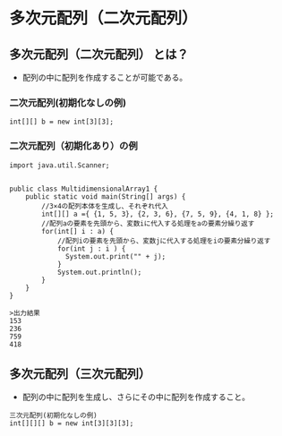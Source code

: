 # 多次元配列（二次元配列）  
## 多次元配列（二次元配列）  とは？  
* 配列の中に配列を作成することが可能である。 
### 二次元配列(初期化なしの例)  
```
int[][] b = new int[3][3]; 
```
### 二次元配列（初期化あり）の例
```
import java.util.Scanner;


public class MultidimensionalArray1 {
    public static void main(String[] args) {
        //3×4の配列本体を生成し、それぞれ代入
        int[][] a ={ {1, 5, 3}, {2, 3, 6}, {7, 5, 9}, {4, 1, 8} };
        //配列aの要素を先頭から、変数iに代入する処理をaの要素分繰り返す
        for(int[] i : a) {
            //配列iの要素を先頭から、変数jに代入する処理をiの要素分繰り返す
            for(int j : i ) {
              System.out.print("" + j);
            }
            System.out.println();
        }
    }
}

>出力結果
153
236
759
418
```
## 多次元配列（三次元配列）  
* 配列の中に配列を生成し、さらにその中に配列を作成すること。  
```
三次元配列(初期化なしの例)
int[][][] b = new int[3][3][3]; 
```

